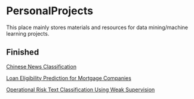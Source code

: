 # PersonalProjects
This place mainly stores materials and resources for data mining/machine learning projects.

## Finished
[Chinese News Classification](https://github.com/Xinyue-Ma/PersonalProjects/tree/main/Chinese_News_Classification)

[Loan Eligibility Prediction for Mortgage Companies](https://github.com/Xinyue-Ma/PersonalProjects/tree/main/CreditRisk/LoanPrediction)

[Operational Risk Text Classification Using Weak Supervision](https://github.com/Xinyue-Ma/PersonalProjects/blob/main/NLP/Reports/Research.pdf)
